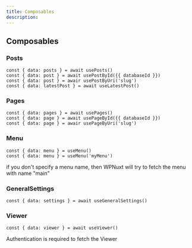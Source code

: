 ```yaml
---
title: Composables
description: 
---
```


## Composables

### Posts

```
const { data: posts } = await usePosts()
const { data: post } = await usePostById({{ databaseId }})
const { data: post } = awair usePostByUri('slug')
const { data: latestPost } = await useLatestPost()
```

### Pages

```
const { data: pages } = await usePages()
const { data: page } = await usePageById({{ databaseId }})
const { data: page } = awair usePageByUri('slug')
```

### Menu

```
const { data: menu } = useMenu()
const { data: menu } = useMenu('myMenu')
```
if you don't specify a menu name, then WPNuxt will try to fetch the menu with name "main"

### GeneralSettings

```
const { data: settings } = await useGeneralSettings()
```

### Viewer

```
const { data: viewer } = await useViewer()
```
Authentication is required to fetch the Viewer
